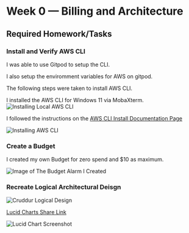 # Week 0 — Billing and Architecture

## Required Homework/Tasks

### Install and Verify AWS CLI 

I was able to use Gitpod to setup the CLI.

I also setup the enviromment variables for AWS on gitpod.

The following steps were taken to install AWS CLI.

I installed the AWS CLI for Windows 11 via MobaXterm.
![Installing Local AWS CLI](assets/Local_AWS_Cli.png)

I followed the instructions on the [AWS CLI Install Documentation Page](https://docs.aws.amazon.com/cli/latest/userguide/getting-started-install.html)

![Installing AWS CLI](assets/gitpod_aws_cli.png)

### Create a Budget

I created my own Budget for zero spend and $10 as maximum.

![Image of The Budget Alarm I Created](assets/budgets.png) 

### Recreate Logical Architectural Deisgn

![Cruddur Logical Design](assets/napkin.jpeg)

[Lucid Charts Share Link](https://lucid.app/lucidchart/c533b3b6-01b2-4c74-af84-098b0ecceb2d/edit?viewport_loc=-456%2C21%2C2716%2C1199%2C0_0&invitationId=inv_af93ca22-98d8-4b70-b46a-2b88a691d0b2)

![Lucid Chart Screenshot](assets/lucidchart_architectural_diagram.png)
